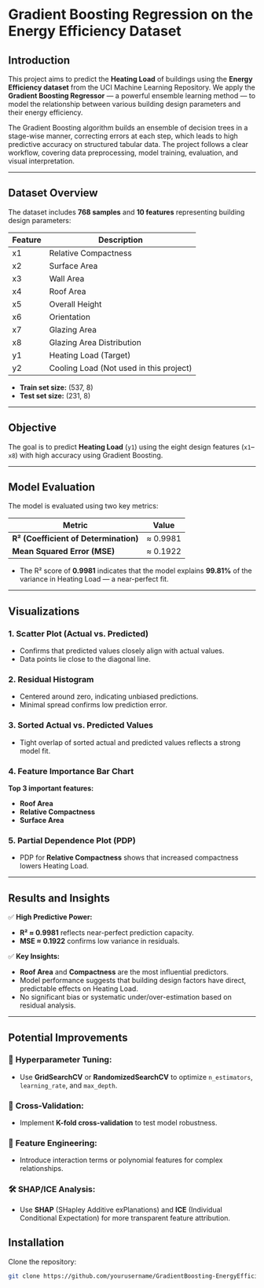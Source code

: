 # Gradient Boosting Regression on the Energy Efficiency Dataset

## Introduction
This project aims to predict the **Heating Load** of buildings using the **Energy Efficiency dataset** from the UCI Machine Learning Repository. We apply the **Gradient Boosting Regressor** — a powerful ensemble learning method — to model the relationship between various building design parameters and their energy efficiency.

The Gradient Boosting algorithm builds an ensemble of decision trees in a stage-wise manner, correcting errors at each step, which leads to high predictive accuracy on structured tabular data. The project follows a clear workflow, covering data preprocessing, model training, evaluation, and visual interpretation.

---

## Dataset Overview
The dataset includes **768 samples** and **10 features** representing building design parameters:

| Feature | Description |
|---------|-------------|
| x1 | Relative Compactness |
| x2 | Surface Area |
| x3 | Wall Area |
| x4 | Roof Area |
| x5 | Overall Height |
| x6 | Orientation |
| x7 | Glazing Area |
| x8 | Glazing Area Distribution |
| y1 | Heating Load (Target) |
| y2 | Cooling Load (Not used in this project) |

- **Train set size:** (537, 8)  
- **Test set size:** (231, 8)  

---

## Objective
The goal is to predict **Heating Load** (`y1`) using the eight design features (`x1`–`x8`) with high accuracy using Gradient Boosting.

---

## Model Evaluation  
The model is evaluated using two key metrics:  

| **Metric** | **Value** |  
|-----------|-----------|  
| **R² (Coefficient of Determination)** | ≈ 0.9981 |  
| **Mean Squared Error (MSE)** | ≈ 0.1922 |  

- The R² score of **0.9981** indicates that the model explains **99.81%** of the variance in Heating Load — a near-perfect fit.  

---

## Visualizations  
### 1. **Scatter Plot (Actual vs. Predicted)**  
- Confirms that predicted values closely align with actual values.  
- Data points lie close to the diagonal line.  

### 2. **Residual Histogram**  
- Centered around zero, indicating unbiased predictions.  
- Minimal spread confirms low prediction error.  

### 3. **Sorted Actual vs. Predicted Values**  
- Tight overlap of sorted actual and predicted values reflects a strong model fit.  

### 4. **Feature Importance Bar Chart**  
**Top 3 important features:**  
- **Roof Area**  
- **Relative Compactness**  
- **Surface Area**  

### 5. **Partial Dependence Plot (PDP)**  
- PDP for **Relative Compactness** shows that increased compactness lowers Heating Load.  

---

## Results and Insights  
✅ **High Predictive Power:**  
- **R² ≈ 0.9981** reflects near-perfect prediction capacity.  
- **MSE ≈ 0.1922** confirms low variance in residuals.  

✅ **Key Insights:**  
- **Roof Area** and **Compactness** are the most influential predictors.  
- Model performance suggests that building design factors have direct, predictable effects on Heating Load.  
- No significant bias or systematic under/over-estimation based on residual analysis.  

---

## Potential Improvements  
### 🔧 **Hyperparameter Tuning:**  
- Use **GridSearchCV** or **RandomizedSearchCV** to optimize `n_estimators`, `learning_rate`, and `max_depth`.  

### 🔁 **Cross-Validation:**  
- Implement **K-fold cross-validation** to test model robustness.  

### 🎯 **Feature Engineering:**  
- Introduce interaction terms or polynomial features for complex relationships.  

### 🛠️ **SHAP/ICE Analysis:**  
- Use **SHAP** (SHapley Additive exPlanations) and **ICE** (Individual Conditional Expectation) for more transparent feature attribution.  


## Installation
Clone the repository:
```bash
git clone https://github.com/yourusername/GradientBoosting-EnergyEfficiency.git
